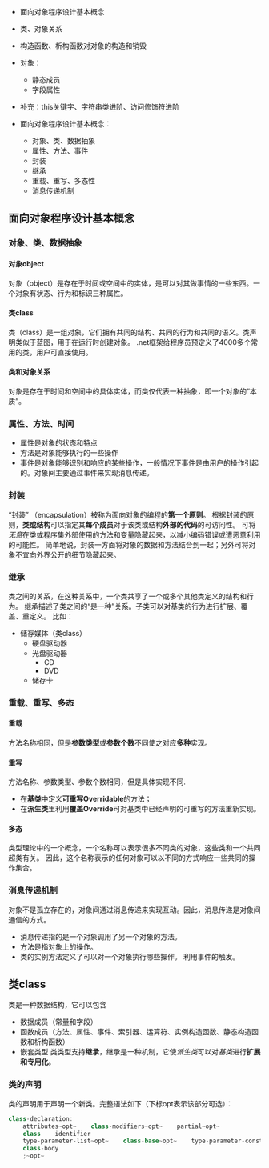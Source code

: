 
- 面向对象程序设计基本概念
- 类、对象关系
- 构造函数、析构函数对对象的构造和销毁
- 对象：
    - 静态成员
    - 字段属性
- 补充：this关键字、字符串类进阶、访问修饰符进阶

- 面向对象程序设计基本概念：
    - 对象、类、数据抽象
    - 属性、方法、事件
    - 封装
    - 继承
    - 重载、重写、多态性
    - 消息传递机制

## 面向对象程序设计基本概念
### 对象、类、数据抽象
#### 对象object
对象（object）是存在于时间或空间中的实体，是可以对其做事情的一些东西。一个对象有状态、行为和标识三种属性。
#### 类class
类（class）是一组对象，它们拥有共同的结构、共同的行为和共同的语义。类声明类似于蓝图，用于在运行时创建对象。
.net框架给程序员预定义了4000多个常用的类，用户可直接使用。
#### 类和对象关系 
对象是存在于时间和空间中的具体实体，而类仅代表一种抽象，即一个对象的“本质”。

### 属性、方法、时间
- 属性是对象的状态和特点
- 方法是对象能够执行的一些操作
- 事件是对象能够识别和响应的某些操作，一般情况下事件是由用户的操作引起的。对象间主要通过事件来实现消息传递。

### 封装
“封装” （encapsulation）被称为面向对象的编程的**第一个原则**。
根据封装的原则，**类或结构**可以指定其**每个成员**对于该类或结构**外部的代码**的可访问性。
可将*无意*在类或程序集外部使用的方法和变量隐藏起来，以减小编码错误或遭恶意利用的可能性。
简单地说，封装一方面将对象的数据和方法结合到一起；另外可将对象不宜向外界公开的细节隐藏起来。

### 继承
类之间的关系，在这种关系中，一个类共享了一个或多个其他类定义的结构和行为。
继承描述了类之间的“是一种”关系。子类可以对基类的行为进行扩展、覆盖、重定义。
    比如：
- 储存媒体（类class）
    - 硬盘驱动器
    - 光盘驱动器
        - CD
        - DVD
    - 储存卡

### 重载、重写、多态
#### 重载
方法名称相同，但是**参数类型**或**参数个数**不同使之对应**多种**实现。
#### 重写
方法名称、参数类型、参数个数相同，但是具体实现不同.
- 在**基类**中定义**可重写Overridable**的方法；
- 在**派生类**里利用**覆盖Override**可对基类中已经声明的可重写的方法重新实现。
#### 多态
类型理论中的一个概念，一个名称可以表示很多不同类的对象，这些类和一个共同超类有关。
因此，这个名称表示的任何对象可以以不同的方式响应一些共同的操作集合。


### 消息传递机制
对象不是孤立存在的，对象间通过消息传递来实现互动。因此，消息传递是对象间通信的方式。
- 消息传递指的是一个对象调用了另一个对象的方法。
- 方法是指对象上的操作。
- 类的实例方法定义了可以对一个对象执行哪些操作。
利用事件的触发。

## 类class
类是一种数据结构，它可以包含
- 数据成员（常量和字段）
- 函数成员（方法、属性、事件、索引器、运算符、实例构造函数、静态构造函数和析构函数）
- 嵌套类型
类类型支持**继承**，继承是一种机制，它使*派生类*可以对*基类*进行**扩展和专用化**。

### 类的声明
类的声明用于声明一个新类。完整语法如下（下标opt表示该部分可选）：
```cs
class-declaration: 
    attributes~opt~    class-modifiers~opt~    partial~opt~
    class    identifier
    type-parameter-list~opt~    class-base~opt~    type-parameter-constraints-clauses~opt~
    class-body 
    ;~opt~ 
```











